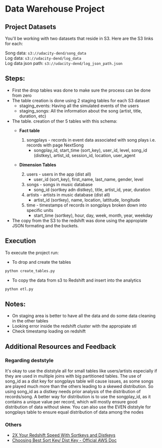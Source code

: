 # Data Warehouse Project

## Project Datasets
You'll be working with two datasets that reside in S3. Here are the S3 links for each:

Song data: `s3://udacity-dend/song_data` <br>
Log data: `s3://udacity-dend/log_data`<br>
Log data json path: `s3://udacity-dend/log_json_path.json`<br>

## Steps:
- First the drop tables was done to make sure the process can be done from zero
- The table creation is done using 2 staging tables for each S3 dataset
    - staging_events: Having all the simulated events of the users
    - staging_songs: All the information about the song (artist, title, duration, etc)
- The table. creation of ther 5 tables with this schema:
    - **Fact table**

        1. songplays - records in event data associated with song plays i.e. records with page NextSong
            - songplay_id, start_time (sort_key), user_id, level, song_id (distkey), artist_id, session_id, location, user_agent
    - **Dimension Tables**

        2. users - users in the app (dist all)
            - user_id (sort_key), first_name, last_name, gender, level
        3. songs - songs in music database
            - song_id (sortkey adn distkey), title, artist_id, year, duration
        4. artists - artists in music database (dist all)
            - artist_id (sortkey), name, location, lattitude, longitude
        5. time - timestamps of records in songplays broken down into specific units
            - start_time (sortkey), hour, day, week, month, year, weekday
- The copy from the S3 to the redshift was done using the appropiate JSON formating and the buckets.

## Execution
To execute the project run:
- To drop and create the tables
```python
python create_tables.py
```
- To copy the data from s3 to Redshift and insert into the analytics 
```python
python etl.py
```

## Notes:
- On staging area is better to have all the data and do some data cleaning in 
the other tables
- Looking error inside the redshift cluster with the appropiate stl
- Check timestamp loading on redshift

## Additional Resources and Feedback
### Regarding deststyle

It's okay to use the diststyle all for small tables like users/artists especially if they are used in multiple joins with big partitioned tables. The use of song_id as a dist key for songplays table will cause issues, as some songs are played much more than the others leading to a skewed distribution. So using song_id as a distkey needs prior analysis of the distribution of records/song. A better way for distribution is to use the songplay_id, as it contains a unique value per record, which will mostly ensure good distribution of data without skew. You can also use the EVEN diststyle for songplays table to ensure equal distribution of data among the nodes

### Others
- [2X Your Redshift Speed With Sortkeys and Distkeys]
- [Choosing Best Sort Key/ Dist Key - Official AWS Doc
]

[//]: <> (Links and some external resources.)
[2X Your Redshift Speed With Sortkeys and Distkeys]: https://www.sisense.com/blog/double-your-redshift-performance-with-the-right-sortkeys-and-distkeys/
[Choosing Best Sort Key/ Dist Key - Official AWS Doc]: https://docs.aws.amazon.com/redshift/latest/dg/c_best-practices-sort-key.html